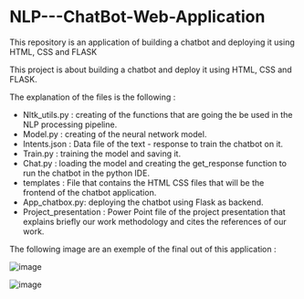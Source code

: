 # NLP---ChatBot-Web-Application
This repository is an application of building a chatbot and deploying it using HTML, CSS and FLASK

This project is about building a chatbot and deploy it using HTML, CSS and FLASK. 

The explanation of the files is the following :
-	Nltk_utils.py : creating of the functions that are going the be used in the NLP processing pipeline.
-	Model.py : creating of the neural network model.
-	Intents.json : Data file of the text - response to train the chatbot on it.
-	Train.py : training the model and saving it.
-	Chat.py : loading the model and creating the get_response function to run the chatbot in the python IDE.
-	templates : File that contains the HTML CSS files that will be the frontend of the chatbot application.
-	App_chatbox.py: deploying the chatbot using Flask as backend.
-	Project_presentation : Power Point file of the project presentation that explains briefly our work methodology and cites the references of our work.


The following image are an exemple of the final out of this application : 

![image](https://user-images.githubusercontent.com/58007219/178455818-b16658c8-f15d-4b97-921a-0aa019fb7226.png)

![image](https://user-images.githubusercontent.com/58007219/178457550-abc08aba-8b59-4a24-bfa9-cc55ff21bc29.png)
